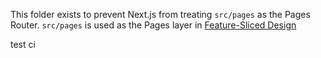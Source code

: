 This folder exists to prevent Next.js from treating `src/pages` as the Pages Router. `src/pages` is used as the Pages layer in [Feature-Sliced Design](https://feature-sliced.design)

test ci
